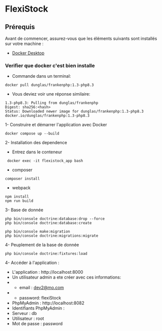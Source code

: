 # FlexiStock
## Prérequis
Avant de commencer, assurez-vous que les éléments suivants sont installés sur votre machine :
*  [Docker Desktop](https://www.docker.com/products/docker-desktop/)
### Verifier que docker c'est bien installe
- Commande dans un terminal:
```shell
docker pull dunglas/frankenphp:1.3-php8.3
```
- Vous deviez voir une réponse similaire:
```shell
1.3-php8.3: Pulling from dunglas/frankenphp
Digest: sha256:<hash>
Status: Downloaded newer image for dunglas/frankenphp:1.3-php8.3
docker.io/dunglas/frankenphp:1.3-php8.3
```

1- Construire et démarrer l'application avec Docker
```shell
docker compose up --build
```
2- Installation des dependence
* Entrez dans le conteneur 
```shell
 docker exec -it flexistock_app bash
```
- composer
```shell
composer install
```
- webpack
```shell
npm install
npm run build
```
3- Base de donnée
 ```shell
php bin/console doctrine:database:drop --force
php bin/console doctrine:database:create

php bin/console make:migration
php bin/console doctrine:migrations:migrate
```
4- Peuplement de la base de donnée
```shell
php bin/console doctrine:fixtures:load
```

4- Accéder à l'application :

* L'application : http://localhost:8000
* Un utilisateur admin a ete créer avec ces informations:
* * email : dev2@mo.com
* * password: flexiStock
* PhpMyAdmin : http://localhost:8082
* Identifiants PhpMyAdmin :
* Serveur : db
* Utilisateur : root
* Mot de passe : password
